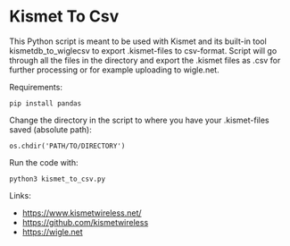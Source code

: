 # Kismet To Csv

This Python script is meant to be used with Kismet and its built-in tool kismetdb_to_wiglecsv to export .kismet-files to csv-format. Script will go through all the files in the directory and export the .kismet files as .csv for further processing or for example uploading to wigle.net.

Requirements:
```
pip install pandas
```

Change the directory in the script to where you have your .kismet-files saved (absolute path):
```
os.chdir('PATH/TO/DIRECTORY')
```

Run the code with:
```
python3 kismet_to_csv.py
```

Links:
- https://www.kismetwireless.net/
- https://github.com/kismetwireless
- https://wigle.net